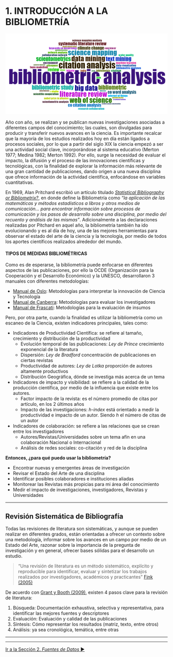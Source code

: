 # 1. INTRODUCCIÓN A LA BIBLIOMETRÍA

<p align="center">
  <img height="250" src="/images/wordcloud_bx.PNG">
</p>

Año con año, se realizan y se publican nuevas investigaciones asociadas a diferentes campos del conocimiento; las cuales, son divulgadas para producir y transferir nuevos avances en la ciencia. Es importante recalcar que la mayoría de los estudios realizados hoy en día están ligados a procesos sociales, por lo que a partir del siglo XIX la ciencia empezó a ser una actividad social clave, incorporándose al sistema educativo (Merton 1977; Medina 1982; Merton 1992).
Por ello, surge la necesidad de evaluar el impacto, la difusión y el proceso de las innovaciones científicas y tecnológicas, con la finalidad de explorar la información más relevante de una gran cantidad de publicaciones, dando origen a una nueva disciplina que ofrece información de la actividad científica, enfocándose en variables cuantitativas.

En 1969, Alan Pritchard escribió un artículo titulado *[Statistical Bibliography or Bibliometrix?](https://www.researchgate.net/publication/236031787_Statistical_Bibliography_or_Bibliometrics)*, en donde define la Bibliometría como *“la aplicación de las matemáticas y métodos estadísticos a libros y otros medios de comunicación… para encontrar información sobre procesos de comunicación y los pasos de desarrollo sobre una disciplina, por medio del recuento y análisis de las mismas”*. Adicionalmente a las declaraciones realizadas por Pitchard en aquel año, la bibliometría también ha ido evolucionando y es al día de hoy, una de las mejores herramientas para observar el estado del arte de la ciencia y la tecnología, por medio de todos los aportes científicos realizados alrededor del mundo.

#### TIPOS DE MEDIDAS BIBLIOMÉTRICAS
Como es de esperarse, la bibliometría puede enfocarse en diferentes aspectos de las publicaciones, por ello la OCDE (Organización para la Cooperación y el Desarrollo Económico) y la UNESCO, desarrollaron 3 manuales con diferentes metodologías:
* [Manual de Oslo](http://www.oecd.org/science/inno/2367614.pdf): Metodologías para interpretar la innovación de Ciencia y Tecnología
* [Manual de Canberra](https://www.conicyt.cl/wp-content/uploads/2014/07/Manual-de-Canberra.pdf): Metodologías para evaluar los investigadores
* [Manual de Frascati](https://www.oecd.org/sti/inno/Frascati-1981.pdf): Metodologías para la evaluación de insumos

Pero, por otra parte, cuando la finalidad es utilizar la bibliometría como un escaneo de la Ciencia, existen indicadores principales, tales como:
* Indicadores de Productividad Científica: se refiere al tamaño, crecimiento y distribución de la productividad
  - Evolución temporal de las publicaciones: *Ley de Prince* crecimiento exponencial de la literatura
  - Dispersión: *Ley de Bradford* concentración de publicaciones en ciertas revistas
  - Productividad de autores: *Ley de Lotka* proporción de autores altamente productivos
  - Distribución Geográfica, dónde se investiga más acerca de un tema
* Indicadores de impacto y visibilidad: se refiere a la calidad de la producción científica, por medio de la influencia que existe entre los autores.
  - Factor impacto de la revista: es el número promedio de citas por artículo, en los 2 últimos años
  - Impacto de las investigaciones: *h-index* está orientado a medir la productividad e impacto de un autor. Siendo *h* el número de citas de un autor
* Indicadores de colaboración: se refiere a las relaciones que se crean entre los investigadores
  - Autores/Revistas/Universidades sobre un tema afín en una colaboración Nacional o Internacional
  - Análisis de redes sociales: co-citación y red de la disciplina

**Entonces, ¿para qué puedo usar la bibliometría?**
* Encontrar nuevas y emergentes áreas de investigación
* Revisar el Estado del Arte de una disciplina
* Identificar posibles colaboradores e instituciones aliadas
* Monitorear las Revistas más propicias para mi área del conocimiento
* Medir el impacto de investigaciones, investigadores, Revistas y Universidades
-----------------------------------------------
 

## Revisión Sistemática de Bibliografía
Todas las revisiones de literatura son sistemáticas, y aunque se pueden realizar en diferentes grados, están orientadas a ofrecer un contexto sobre una metodología, informar sobre los avances en un campo por medio de un Estado del Arte, razonar sobre la importancia de la pregunta de investigación y en general, ofrecer bases sólidas para el desarrollo un estudio.
> “Una revisión de literatura es un método sistemático, explícito y reproducible para identificar,
evaluar y sintetizar los trabajos realizados por investigadores, académicos y practicantes”
[Fink (2005)](https://books.google.com.mx/books/about/Conducting_Research_Literature_Reviews.html?id=VyROaw-hLJMC&redir_esc=y)

De acuerdo con [Grant y Booth (2009)](https://www.researchgate.net/publication/26260835_A_typology_of_reviews_An_analysis_of_14_review_types_and_associated_methologies), existen 4 pasos clave para la revisión de literatura:
1.	Búsqueda: Documentación exhaustiva, selectiva y representativa, para identificar las mejores fuentes y descriptores
2.	Evaluación: Evaluación y calidad de las publicaciones
3.	Síntesis: Cómo representar los resultados (matriz, texto, entre otros)
4.	Análisis: ya sea cronológica, temática, entre otras

_____________
_____________

[Ir a la Sección 2. *Fuentes de Datos* :arrow_forward:](https://github.com/paozuluaga/Bibliometrix_Course/blob/master/2.%20Fuentes%20de%20Datos.md#2-fuentes-de-datos)

